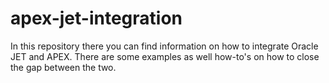 # apex-jet-integration
In this repository there you can find information on how to integrate Oracle JET and APEX. There are some examples as well how-to's on how to close the gap between the two.
